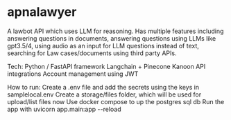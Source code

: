 # apnalawyer
A lawbot API which uses LLM for reasoning. Has multiple features including answering questions in documents, answering questions using LLMs like gpt3.5/4, using audio as an input for LLM questions instead of text, searching for Law cases/documents using third party APIs.

Tech:
Python / FastAPI framework
Langchain + Pinecone
Kanoon API integrations
Account management using JWT

How to run:
Create a .env file and add the secrets using the keys in samplelocal.env
Create a storage/files folder, which will be used for upload/list files now
Use docker compose to up the postgres sql db
Run the app with uvicorn app.main:app --reload
 

